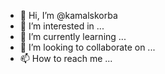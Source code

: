 - 👋 Hi, I’m @kamalskorba
- 👀 I’m interested in ...
- 🌱 I’m currently learning ...
- 💞️ I’m looking to collaborate on ...
- 📫 How to reach me ...

<!---
kamalskorba/kamalskorba is a ✨ special ✨ repository because its `README.md` (this file) appears on your GitHub profile.
You can click the Preview link to take a look at your changes.
--->
